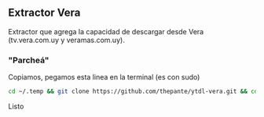 ## Extractor Vera
Extractor que agrega la capacidad de descargar desde Vera (tv.vera.com.uy y veramas.com.uy).  

### "Parcheá"
Copiamos, pegamos esta linea en la terminal (es con sudo)
```bash
cd ~/.temp && git clone https://github.com/thepante/ytdl-vera.git && cd ./ytdl-vera && sudo sh ./install.sh
```
Listo
